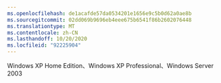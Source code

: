 ```yaml
---
ms.openlocfilehash: de1acafde57da0534201e1656e9c5b0d62a0ae8b
ms.sourcegitcommit: 02dd069b9696eb4eee675b6541f86b2602076448
ms.translationtype: MT
ms.contentlocale: zh-CN
ms.lasthandoff: 10/20/2020
ms.locfileid: "92225904"
---
```

Windows XP Home Edition、Windows XP Professional、Windows Server 2003